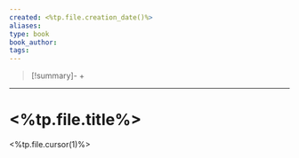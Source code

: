 ```yaml
---
created: <%tp.file.creation_date()%>
aliases: 
type: book
book_author: 
tags:
---
```

> [!summary]-
> + 

----
# <%tp.file.title%>

<%tp.file.cursor(1)%>
